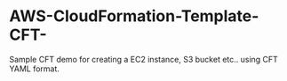 # AWS-CloudFormation-Template-CFT-
Sample CFT demo for creating a EC2 instance, S3 bucket etc.. using CFT YAML format. 
